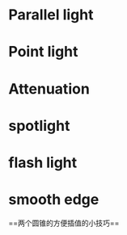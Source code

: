 # Parallel light

# Point light

# Attenuation

# spotlight

# flash light

# smooth edge

==两个圆锥的方便插值的小技巧==